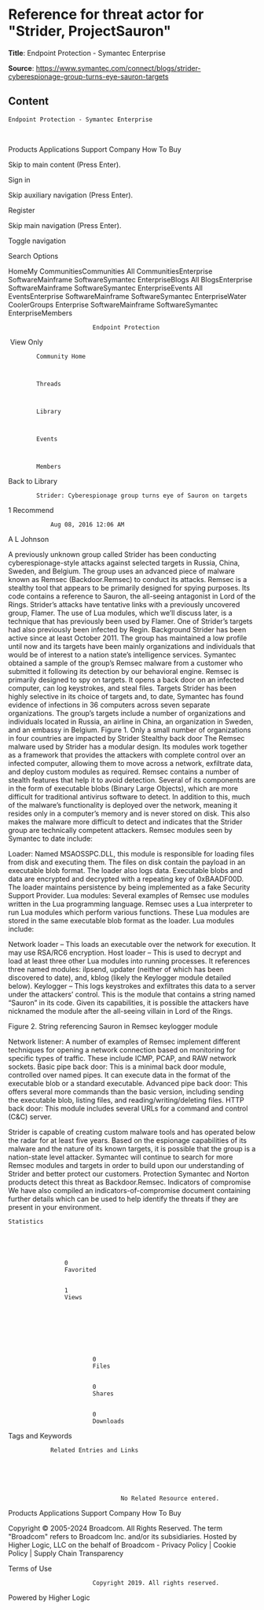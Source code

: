 # Reference for threat actor for "Strider, ProjectSauron"

**Title**: 
	Endpoint Protection - Symantec Enterprise


**Source**: https://www.symantec.com/connect/blogs/strider-cyberespionage-group-turns-eye-sauron-targets

## Content




	Endpoint Protection - Symantec Enterprise



















  
													









  


Products
Applications
Support
Company
How To Buy





  












Skip to main content (Press Enter).










Sign in






Skip auxiliary navigation (Press Enter).




Register













Skip main navigation (Press Enter).




Toggle navigation























Search Options

















HomeMy CommunitiesCommunities All CommunitiesEnterprise SoftwareMainframe SoftwareSymantec EnterpriseBlogs All BlogsEnterprise SoftwareMainframe SoftwareSymantec EnterpriseEvents All EventsEnterprise SoftwareMainframe SoftwareSymantec EnterpriseWater CoolerGroups Enterprise SoftwareMainframe SoftwareSymantec EnterpriseMembers



















							Endpoint Protection
						























 View Only

		


            Community Home
            
        

            Threads
            
        

            Library
            
        

            Events
            
        

            Members
            
        

























 Back to Library





            Strider: Cyberespionage group turns eye of Sauron on targets 
            
        









1
Recommend



















                Aug 08, 2016 12:06 AM
            














A L Johnson








A previously unknown group called Strider has been conducting cyberespionage-style attacks against selected targets in Russia, China, Sweden, and Belgium. The group uses an advanced piece of malware known as Remsec (Backdoor.Remsec) to conduct its attacks. Remsec is a stealthy tool that appears to be primarily designed for spying purposes. Its code contains a reference to Sauron, the all-seeing antagonist in Lord of the Rings.
Strider’s attacks have tentative links with a previously uncovered group, Flamer. The use of Lua modules, which we’ll discuss later, is a technique that has previously been used by Flamer. One of Strider’s targets had also previously been infected by Regin.
Background
	Strider has been active since at least October 2011. The group has maintained a low profile until now and its targets have been mainly organizations and individuals that would be of interest to a nation state’s intelligence services. Symantec obtained a sample of the group’s Remsec malware from a customer who submitted it following its detection by our behavioral engine.
Remsec is primarily designed to spy on targets. It opens a back door on an infected computer, can log keystrokes, and steal files.
Targets
	Strider has been highly selective in its choice of targets and, to date, Symantec has found evidence of infections in 36 computers across seven separate organizations. The group’s targets include a number of organizations and individuals located in Russia, an airline in China, an organization in Sweden, and an embassy in Belgium.
Figure 1. Only a small number of organizations in four countries are impacted by Strider
Stealthy back door
	The Remsec malware used by Strider has a modular design. Its modules work together as a framework that provides the attackers with complete control over an infected computer, allowing them to move across a network, exfiltrate data, and deploy custom modules as required.
Remsec contains a number of stealth features that help it to avoid detection. Several of its components are in the form of executable blobs (Binary Large Objects), which are more difficult for traditional antivirus software to detect. In addition to this, much of the malware’s functionality is deployed over the network, meaning it resides only in a computer’s memory and is never stored on disk. This also makes the malware more difficult to detect and indicates that the Strider group are technically competent attackers.
Remsec modules seen by Symantec to date include:

Loader: Named MSAOSSPC.DLL, this module is responsible for loading files from disk and executing them. The files on disk contain the payload in an executable blob format. The loader also logs data. Executable blobs and data are encrypted and decrypted with a repeating key of 0xBAADF00D. The loader maintains persistence by being implemented as a fake Security Support Provider.
Lua modules: Several examples of Remsec use modules written in the Lua programming language. Remsec uses a Lua interpreter to run Lua modules which perform various functions. These Lua modules are stored in the same executable blob format as the loader. Lua modules include:
		
Network loader – This loads an executable over the network for execution. It may use RSA/RC6 encryption.
Host loader – This is used to decrypt and load at least three other Lua modules into running processes. It references three named modules: ilpsend, updater (neither of which has been discovered to date), and, kblog (likely the Keylogger module detailed below).
Keylogger – This logs keystrokes and exfiltrates this data to a server under the attackers’ control. This is the module that contains a string named “Sauron” in its code. Given its capabilities, it is possible the attackers have nicknamed the module after the all-seeing villain in Lord of the Rings.




Figure 2. String referencing Sauron in Remsec keylogger module


Network listener: A number of examples of Remsec implement different techniques for opening a network connection based on monitoring for specific types of traffic. These include ICMP, PCAP, and RAW network sockets.
Basic pipe back door: This is a minimal back door module, controlled over named pipes. It can execute data in the format of the executable blob or a standard executable.
Advanced pipe back door: This offers several more commands than the basic version, including sending the executable blob, listing files, and reading/writing/deleting files.
HTTP back door: This module includes several URLs for a command and control (C&C) server. 

Strider is capable of creating custom malware tools and has operated below the radar for at least five years. Based on the espionage capabilities of its malware and the nature of its known targets, it is possible that the group is a nation-state level attacker. Symantec will continue to search for more Remsec modules and targets in order to build upon our understanding of Strider and better protect our customers. 
Protection
Symantec and Norton products detect this threat as Backdoor.Remsec.
Indicators of compromise
	We have also compiled an indicators-of-compromise document containing further details which can be used to help identify the threats if they are present in your environment.
























    Statistics
    




                    0
                    Favorited
                

                    1
                    Views
                







                            0
                            Files
                        

                            0
                            Shares
                        

                            0
                            Downloads
                        










Tags and Keywords











                Related Entries and Links
                
            




                                    No Related Resource entered.
                                

























Products
Applications
Support
Company
How To Buy


Copyright © 2005-2024 Broadcom. All Rights Reserved. The term "Broadcom" refers to Broadcom Inc. and/or its subsidiaries. Hosted by Higher Logic, LLC on the behalf of Broadcom - Privacy Policy | Cookie Policy | Supply Chain Transparency


Terms of Use





  
  
  
  















							Copyright 2019. All rights reserved.
						









Powered by Higher Logic

















